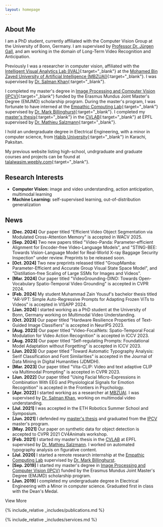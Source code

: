 ```yaml
---
layout: homepage
---
```


## About Me

I am a PhD student, currently affiliated with the Computer Vision Group at the University of Bonn, Germany. I am supervised by [Professor Dr. Jürgen Gall](https://pages.iai.uni-bonn.de/gall_juergen/), and am working in the domain of Long-Term Video Recognition and Anticipation.

Previously I was a researcher in computer vision, affiliated with the [Intelligent Visual Analytics Lab (IVAL)](https://www.ival-mbzuai.com/){:target="_blank"} at the [Mohamed Bin Zayed University of Artificial Intelligence (MBZUAI)](https://mbzuai.ac.ae/){:target="_blank"}. I was supervised by [Dr. Salman Khan](https://scholar.google.com.pk/citations?user=M59O9lkAAAAJ&hl=en){:target="_blank"}.

I completed my master's degree in [Image Processing and Computer Vision (IPCV)](http://ipcv.eu/){:target="_blank"} funded by the Erasmus Mundus Joint Master's Degree (EMJMD) scholarship program. During the master's program, I was fortunate to have interned at  the [Empathic Computing Lab](http://empathiccomputing.org/){:target="_blank"} supervised by [Dr. Mark Billinghurst](https://scholar.google.com/citations?user=S-J_ItYAAAAJ&hl=en){:target="_blank"}. I completed my [master's thesis](assets/files/msc_thesis_wasim_syedtalal.pdf){:target="_blank"} in the [CVLAB](https://www.epfl.ch/labs/cvlab/){:target="_blank"} at EPFL supervised by [Dr. Mathieu Salzmann](https://scholar.google.com/citations?user=n-B0jr4AAAAJ&hl=en&oi=ao){:target="_blank"}.

I hold an undergraduate degree in Electrical Engineering, with a minor in computer science, from [Habib University](https://habib.edu.pk/){:target="_blank"} in Karachi, Paksitan.

My previous website listing high-school, undrgraduate and graduate courses and projects can be found at [talalwasim.weebly.com](https://talalwasim.weebly.com/){:target="_blank"}.

## Research Interests

- **Computer Vision:** image and video understanding, action anticipation, multimodal learning
- **Machine Learning:** self-supervised learning, out-of-distribution generalization

## News
<div id="news-container">
<ul>
    <li><strong>[Dec. 2024]</strong> Our paper titled "Efficient Video Object Segmentation via Modulated Cross-Attention Memory" is accepted in WACV 2025.</li>
    <li><strong>[Sep. 2024]</strong> Two new papers titled "Video-Panda: Parameter-efficient Alignment for Encoder-free Video-Language Models", and "STING-BEE: Towards Vision-Language Model for Real-World X-ray Baggage Security Inspection" under review. Preprints to be released soon.</li>
    <li><strong>[Oct. 2024]</strong> Two new preprints released titled "GroupMamba: Parameter-Efficient and Accurate Group Visual State Space Model", and "Distillation-free Scaling of Large SSMs for Images and Videos".</li>
    <li><strong>[Mar. 2024]</strong> Our paper titled "VideoGrounding-DINO: Towards Open-Vocabulary Spatio-Temporal Video Grounding" is accepted in CVPR 2024.</li>
    <li><strong>[Feb. 2024]</strong> My student Muhammad Zain Yousuf's bachelor thesis titled "AR-VPT: Simple Auto-Regressive Prompts for Adapting Frozen ViTs to Videos" is accepted in VISAPP 2024.</li>
    <li><strong>[Jan. 2024]</strong> I started working as a PhD student at the University of Bonn, Germany working on Multimodal Video Understanding.</li>
    <li><strong>[Oct. 2023]</strong> Our paper titled "Hardware Resilience Properties of Text-Guided Image Classifiers" is accepted in NeurIPS 2023.</li>
    <li><strong>[Aug. 2023]</strong> Our paper titled "Video-FocalNets: Spatio-Temporal Focal Modulation for Video Action Recognition" is accepted in ICCV 2023.</li>
    <li><strong>[Aug. 2023]</strong> Our paper titled "Self-regulating Prompts: Foundational Model Adaptation without Forgetting" is accepted in ICCV 2023.</li>
    <li><strong>[Jun. 2023]</strong> Our paper titled "Toward Automatic Typography Analysis: Serif Classification and Font Similarities" is accepted in the Journal of Data Mining in Digital Humanities (JDMDH).</li>
    <li><strong>[Mar. 2023]</strong> Our paper titled "Vita-CLIP: Video and text adaptive CLIP via Multimodal Prompting" is accepted in CVPR 2023.</li>
    <li><strong>[Jun. 2022]</strong> Our paper titled "Using Facial Micro-Expressions in Combination With EEG and Physiological Signals for Emotion Recognition" is accepted in the Frontiers in Psychology.</li>
    <li><strong>[Apr. 2022]</strong> I started working as a researcher at <a href="https://mbzuai.ac.ae/" target="_blank">MBZUAI</a>. I was supervised by <a href="https://scholar.google.com.pk/citations?user=M59O9lkAAAAJ&hl=en" target="_blank">Dr. Salman Khan</a>, working on multimodal video understanding.</li>
    <li><strong>[Jul. 2021]</strong> I was accepted in the ETH Robotics Summer School and Symposium.</li>
    <li><strong>[Jun. 2021]</strong> I defended my <a href="assets/files/msc_thesis_wasim_syedtalal.pdf" target="_blank">master's thesis</a> and graduated from the <a href="http://ipcv.eu/" target="_blank">IPCV</a> master's program.</li>
    <li><strong>[May. 2021]</strong> Our paper on synthetic data for object detection is accepted to CVPR 2021 CV4Animals workshop.</li>
    <li><strong>[Feb. 2021]</strong> I started my master's thesis in the <a href="https://www.epfl.ch/labs/cvlab/" target="_blank">CVLAB</a> at EPFL supervised by <a href="https://scholar.google.com/citations?user=n-B0jr4AAAAJ&hl=en&oi=ao" target="_blank">Dr. Mathieu Salzmann</a>. I worked on automated typography analysis on figurative content.</li>
    <li><strong>[Jul. 2020]</strong> I started a remote research internship at the <a href="http://empathiccomputing.org/" target="_blank">Empathic Computing Lab</a> supervised by <a href="https://scholar.google.com/citations?user=S-J_ItYaleksandY&hl=en" target="_blank">Dr. Mark Billinghurst</a>.</li>
    <li><strong>[Sep. 2019]</strong> I started my master's degree in <a href="http://ipcv.eu/" target="_blank">Image Processing and Computer Vision (IPCV)</a> funded by the Erasmus Mundus Joint Master's Degree (EMJMD) scholarship program.</li>
    <li><strong>[Jun. 2019]</strong> I completed my undergraduate degree in Electrical Engineering with a Minor in computer science. Graduated first in class with the Dean's Medal.</li>
</ul>
</div>
<div id="view-more-btn">View More</div>

{% include_relative _includes/publications.md %}

{% include_relative _includes/services.md %}